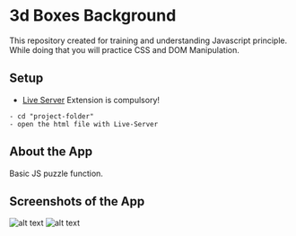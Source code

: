 # 3d Boxes Background 

This repository created for training and understanding Javascript principle. While doing that you will practice CSS and DOM Manipulation.

## Setup
- [Live Server](https://marketplace.visualstudio.com/items?itemName=ritwickdey.LiveServer) Extension is compulsory!

```
- cd "project-folder"
- open the html file with Live-Server
```

## About the App

<p class="has-line-data" data-line-start="10" data-line-end="11"> Basic JS puzzle function. </p>


## Screenshots of the App
![alt text](<Ekran görüntüsü 2025-01-16 185408.png>)
![alt text](image.png)